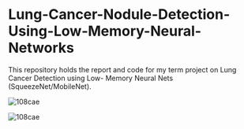# Lung-Cancer-Nodule-Detection-Using-Low-Memory-Neural-Networks

This repository holds the report and code for my term project on Lung Cancer Detection using Low- Memory Neural Nets (SqueezeNet/MobileNet).

![108cae](https://user-images.githubusercontent.com/45323656/95523214-0f3aec00-099c-11eb-9404-5128e4678c75.jpg)

![108cae](https://user-images.githubusercontent.com/45323656/95523216-1235dc80-099c-11eb-979f-234ad1de3bc4.jpg)

